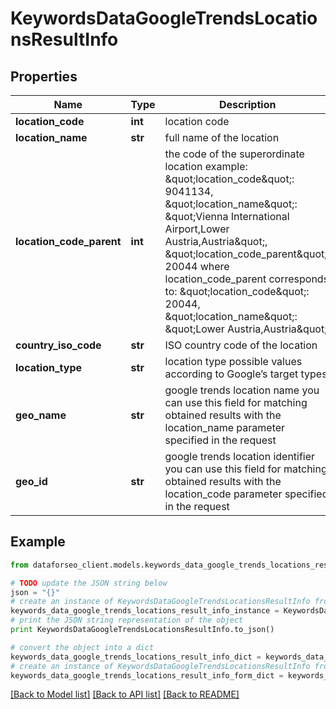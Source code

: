 # KeywordsDataGoogleTrendsLocationsResultInfo


## Properties

Name | Type | Description | Notes
------------ | ------------- | ------------- | -------------
**location_code** | **int** | location code | [optional] 
**location_name** | **str** | full name of the location | [optional] 
**location_code_parent** | **int** | the code of the superordinate location example: \&quot;location_code\&quot;: 9041134, \&quot;location_name\&quot;: \&quot;Vienna International Airport,Lower Austria,Austria\&quot;, \&quot;location_code_parent\&quot;: 20044 where location_code_parent corresponds to: \&quot;location_code\&quot;: 20044, \&quot;location_name\&quot;: \&quot;Lower Austria,Austria\&quot; | [optional] 
**country_iso_code** | **str** | ISO country code of the location | [optional] 
**location_type** | **str** | location type possible values according to Google’s target types | [optional] 
**geo_name** | **str** | google trends location name you can use this field for matching obtained results with the location_name parameter specified in the request | [optional] 
**geo_id** | **str** | google trends location identifier you can use this field for matching obtained results with the location_code parameter specified in the request | [optional] 

## Example

```python
from dataforseo_client.models.keywords_data_google_trends_locations_result_info import KeywordsDataGoogleTrendsLocationsResultInfo

# TODO update the JSON string below
json = "{}"
# create an instance of KeywordsDataGoogleTrendsLocationsResultInfo from a JSON string
keywords_data_google_trends_locations_result_info_instance = KeywordsDataGoogleTrendsLocationsResultInfo.from_json(json)
# print the JSON string representation of the object
print KeywordsDataGoogleTrendsLocationsResultInfo.to_json()

# convert the object into a dict
keywords_data_google_trends_locations_result_info_dict = keywords_data_google_trends_locations_result_info_instance.to_dict()
# create an instance of KeywordsDataGoogleTrendsLocationsResultInfo from a dict
keywords_data_google_trends_locations_result_info_form_dict = keywords_data_google_trends_locations_result_info.from_dict(keywords_data_google_trends_locations_result_info_dict)
```
[[Back to Model list]](../README.md#documentation-for-models) [[Back to API list]](../README.md#documentation-for-api-endpoints) [[Back to README]](../README.md)


